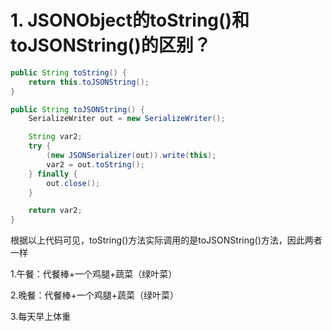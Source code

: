 # 1. JSONObject的toString()和toJSONString()的区别？

```java
public String toString() {
    return this.toJSONString();
}

public String toJSONString() {
    SerializeWriter out = new SerializeWriter();

    String var2;
    try {
        (new JSONSerializer(out)).write(this);
        var2 = out.toString();
    } finally {
        out.close();
    }

    return var2;
}
```

根据以上代码可见，toString()方法实际调用的是toJSONString()方法，因此两者一样







1.午餐：代餐棒+一个鸡腿+蔬菜（绿叶菜）

2.晚餐：代餐棒+一个鸡腿+蔬菜（绿叶菜）

3.每天早上体重